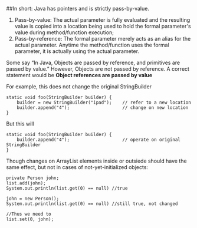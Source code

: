
##In short: Java has pointers and is strictly pass-by-value.   
1. Pass-by-value: The actual parameter is fully evaluated and the resulting value is copied into a location being used to hold the formal parameter's value during method/function execution;  
2. Pass-by-reference: The formal parameter merely acts as an alias for the actual parameter. Anytime the method/function uses the formal parameter, it is actually using the actual parameter.  

Some say “In Java, Objects are passed by reference, and primitives are passed by value.” However, Objects are not passed by reference. A correct statement would be __Object references are passed by value__


For example, this does not change the original StringBuilder
```
static void foo(StringBuilder builder) {
    builder = new StringBuilder("ipad");    // refer to a new location
    builder.append("4");                    // change on new location
}
```
But this will
```
static void foo(StringBuilder builder) {
    builder.append("4");                    // operate on original StringBuilder
}
```
  
  
  
Though changes on ArrayList elements inside or outsiede should have the same effect, but not in cases of not-yet-initialized objects:

```
private Person john;
list.add(john);
System.out.println(list.get(0) == null) //true

john = new Person();
System.out.println(list.get(0) == null) //still true, not changed

//Thus we need to 
list.set(0, john);
```
